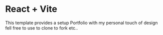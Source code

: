 # React + Vite

This template provides a setup Portfolio with my personal touch of design 
fell free to use to clone to fork etc..

